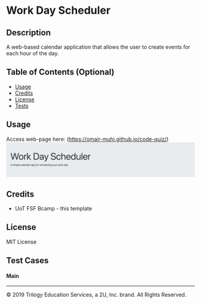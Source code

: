 # Work Day Scheduler

## Description 
A web-based calendar application that allows the user to create events for each hour of the day.

## Table of Contents (Optional)

* [Usage](#usage)
* [Credits](#credits)
* [License](#license)
* [Tests](#tests)

## Usage 

Access web-page here: (https://omair-muhi.github.io/code-quiz/)
![Word Day Scheduler startup screen!](./images/main-screen.png)

## Credits
* UoT FSF Bcamp - this template

## License

MIT License

## Test Cases
#### Main

---
© 2019 Trilogy Education Services, a 2U, Inc. brand. All Rights Reserved.
